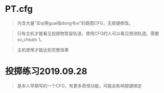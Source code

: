 # PT.cfg
> 内含大量“实qi用guai指dong令xi”的跑图CFG，无按键修改。

> 只有主机才能看见投掷物暂留轨道，使用CFG的人可以看见预测轨道。需要sv_cheats 1。

> 主机使用才能达到完整效果

# 投掷练习2019.09.28
> 是本人早期写的一个CFG，有更多奇怪功能，可能会影响按键绑定